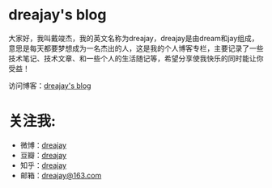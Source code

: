 # dreajay's blog

大家好，我叫戴竣杰，我的英文名称为dreajay，dreajay是由dream和jay组成，意思是每天都要梦想成为一名杰出的人，这是我的个人博客专栏，主要记录了一些技术笔记、技术文章、和一些个人的生活随记等，希望分享使我快乐的同时能让你受益！

访问博客：[dreajay's blog](dreajay.github.io)

# 关注我:
- 微博：[dreajay](http://weibo.com/2583230784/) 
- 豆瓣：[dreajay](http://www.douban.com/people/72514701/)
- 知乎：[dreajay](http://www.zhihu.com/people/dreajay-day)
- 邮箱：dreajay@163.com